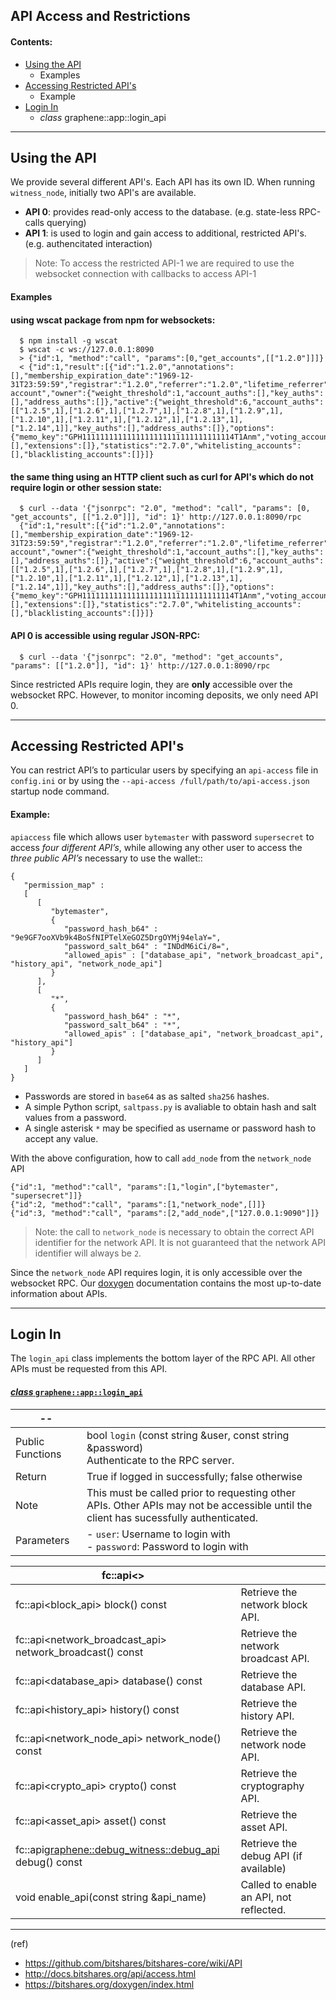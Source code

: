 ## API Access and Restrictions

#### Contents:

- [Using the API](/developers/apis/api_restrictions.md#using-the-api)
  - Examples
- [Accessing Restricted API's ](/developers/apis/api_restrictions.md#accessing-restricted-apis)
   - Example 
- [Login In](/developers/apis/api_restrictions.md#login-in)
   - *class* graphene::app::login_api
   
***

## Using the API

We provide several different API's. Each API has its own ID. When running `witness_node`, initially two API's are available.

- **API 0**: provides read-only access to the database. (e.g. state-less RPC-calls querying)
- **API 1**: is used to login and gain access to additional, restricted API's. (e.g. authencitated interaction)

> Note: To access the restricted API-1 we are required to use the websocket connection with callbacks to access API-1


#### Examples

#### using wscat package from npm for websockets:

      $ npm install -g wscat
      $ wscat -c ws://127.0.0.1:8090
      > {"id":1, "method":"call", "params":[0,"get_accounts",[["1.2.0"]]]}
      < {"id":1,"result":[{"id":"1.2.0","annotations":[],"membership_expiration_date":"1969-12-31T23:59:59","registrar":"1.2.0","referrer":"1.2.0","lifetime_referrer":"1.2.0","network_fee_percentage":2000,"lifetime_referrer_fee_percentage":8000,"referrer_rewards_percentage":0,"name":"committee-account","owner":{"weight_threshold":1,"account_auths":[],"key_auths":[],"address_auths":[]},"active":{"weight_threshold":6,"account_auths":[["1.2.5",1],["1.2.6",1],["1.2.7",1],["1.2.8",1],["1.2.9",1],["1.2.10",1],["1.2.11",1],["1.2.12",1],["1.2.13",1],["1.2.14",1]],"key_auths":[],"address_auths":[]},"options":{"memo_key":"GPH1111111111111111111111111111111114T1Anm","voting_account":"1.2.0","num_witness":0,"num_committee":0,"votes":[],"extensions":[]},"statistics":"2.7.0","whitelisting_accounts":[],"blacklisting_accounts":[]}]}

#### the same thing using an HTTP client such as curl for API's which do not require login or other session state:

      $ curl --data '{"jsonrpc": "2.0", "method": "call", "params": [0, "get_accounts", [["1.2.0"]]], "id": 1}' http://127.0.0.1:8090/rpc
      {"id":1,"result":[{"id":"1.2.0","annotations":[],"membership_expiration_date":"1969-12-31T23:59:59","registrar":"1.2.0","referrer":"1.2.0","lifetime_referrer":"1.2.0","network_fee_percentage":2000,"lifetime_referrer_fee_percentage":8000,"referrer_rewards_percentage":0,"name":"committee-account","owner":{"weight_threshold":1,"account_auths":[],"key_auths":[],"address_auths":[]},"active":{"weight_threshold":6,"account_auths":[["1.2.5",1],["1.2.6",1],["1.2.7",1],["1.2.8",1],["1.2.9",1],["1.2.10",1],["1.2.11",1],["1.2.12",1],["1.2.13",1],["1.2.14",1]],"key_auths":[],"address_auths":[]},"options":{"memo_key":"GPH1111111111111111111111111111111114T1Anm","voting_account":"1.2.0","num_witness":0,"num_committee":0,"votes":[],"extensions":[]},"statistics":"2.7.0","whitelisting_accounts":[],"blacklisting_accounts":[]}]}

#### API 0 is accessible using regular JSON-RPC:

      $ curl --data '{"jsonrpc": "2.0", "method": "get_accounts", "params": [["1.2.0"]], "id": 1}' http://127.0.0.1:8090/rpc

Since restricted APIs require login, they are **only** accessible over the websocket RPC. However, to monitor incoming deposits, we only need API 0.


***

## Accessing Restricted API's 

You can restrict API’s to particular users by specifying an `api-access` file in `config.ini` or by using the `--api-access /full/path/to/api-access.json` startup node command. 

#### Example: 
`apiaccess` file which allows user `bytemaster` with password `supersecret` to access *four different API’s*, while allowing any other user to access the *three public API’s* necessary to use the wallet::

    {
       "permission_map" :
       [
          [
             "bytemaster",
             {
                "password_hash_b64" : "9e9GF7ooXVb9k4BoSfNIPTelXeGOZ5DrgOYMj94elaY=",
                "password_salt_b64" : "INDdM6iCi/8=",
                "allowed_apis" : ["database_api", "network_broadcast_api", "history_api", "network_node_api"]
             }
          ],
          [
             "*",
             {
                "password_hash_b64" : "*",
                "password_salt_b64" : "*",
                "allowed_apis" : ["database_api", "network_broadcast_api", "history_api"]
             }
          ]
       ]
    }

- Passwords are stored in `base64` as as salted `sha256` hashes. 
- A simple Python script, `saltpass.py` is avaliable to obtain hash and salt values from a password. 
- A single asterisk `*` may be specified as username or password hash to accept any value.

With the above configuration, how to call `add_node` from the `network_node` API

    {"id":1, "method":"call", "params":[1,"login",["bytemaster", "supersecret"]]}
    {"id":2, "method":"call", "params":[1,"network_node",[]]}
    {"id":3, "method":"call", "params":[2,"add_node",["127.0.0.1:9090"]]}

> Note: the call to `network_node` is necessary to obtain the correct API identifier for the network API. It is not guaranteed that the network API identifier will always be `2`.

Since the `network_node` API requires login, it is only accessible over the websocket RPC. Our [doxygen](https://bitshares.org/doxygen/) documentation contains the most up-to-date information about APIs.

***

## Login In

The `login_api` class implements the bottom layer of the RPC API. All other APIs must be requested from this API. 

#### [*class* `graphene::app::login_api`](https://bitshares.org/doxygen/classgraphene_1_1app_1_1login__api.html)

| -- | |
|------------------------|-----------------------------------------------------------------|
| Public Functions |  bool `login` (const string &user, const string &password) <br/>  Authenticate to the RPC server.  |
| Return |  True if logged in successfully; false otherwise |
| Note | This must be called prior to requesting other APIs. Other APIs may not be accessible until the client has sucessfully authenticated.  |
| Parameters | - `user`: Username to login with <br/> - `password`: Password to login with | 



| fc::api\<\>  | |
|------------------------|-----------------------------------------------------------------|
| fc::api<block_api> block() const | Retrieve the network block API.  |
| fc::api<network_broadcast_api> network_broadcast() const | Retrieve the network broadcast API.  |
| fc::api<database_api> database() const | Retrieve the database API. |
| fc::api<history_api> history() const | Retrieve the history API. |
| fc::api<network_node_api> network_node() const | Retrieve the network node API. |
| fc::api<crypto_api> crypto() const | Retrieve the cryptography API.  |
| fc::api<asset_api> asset() const | Retrieve the asset API. |
| fc::api<graphene::debug_witness::debug_api> debug() const | Retrieve the debug API (if available)  |
| void enable_api(const string &api_name) | Called to enable an API, not reflected. |


***

(ref)

- https://github.com/bitshares/bitshares-core/wiki/API
- http://docs.bitshares.org/api/access.html
- https://bitshares.org/doxygen/index.html
